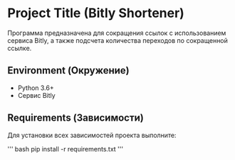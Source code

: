 # Project Title (Bitly Shortener)

Программа предназначена для сокращения ссылок с использованием сервиса Bitly, а также подсчета количества переходов по сокращенной ссылке.

## Environment (Окружение)

- Python 3.6+
- Сервис Bitly

## Requirements (Зависимости)

Для установки всех зависимостей проекта выполните:
 
'''
bash
pip install -r requirements.txt
'''

